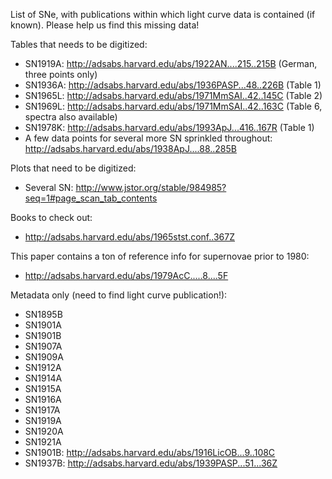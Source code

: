 List of SNe, with publications within which light curve data is contained (if known). Please help us find this missing data!

Tables that needs to be digitized:
* SN1919A: http://adsabs.harvard.edu/abs/1922AN....215..215B (German, three points only)
* SN1936A: http://adsabs.harvard.edu/abs/1936PASP...48..226B (Table 1)
* SN1965L: http://adsabs.harvard.edu/abs/1971MmSAI..42..145C (Table 2)
* SN1969L: http://adsabs.harvard.edu/abs/1971MmSAI..42..163C (Table 6, spectra also available)
* SN1978K: http://adsabs.harvard.edu/abs/1993ApJ...416..167R (Table 1)
* A few data points for several more SN sprinkled throughout: http://adsabs.harvard.edu/abs/1938ApJ....88..285B

Plots that need to be digitized:
* Several SN: http://www.jstor.org/stable/984985?seq=1#page_scan_tab_contents

Books to check out:
* http://adsabs.harvard.edu/abs/1965stst.conf..367Z

This paper contains a ton of reference info for supernovae prior to 1980:
* http://adsabs.harvard.edu/abs/1979AcC.....8....5F

Metadata only (need to find light curve publication!):
* SN1895B
* SN1901A
* SN1901B
* SN1907A
* SN1909A
* SN1912A
* SN1914A
* SN1915A
* SN1916A
* SN1917A
* SN1919A
* SN1920A
* SN1921A
* SN1901B: http://adsabs.harvard.edu/abs/1916LicOB...9..108C
* SN1937B: http://adsabs.harvard.edu/abs/1939PASP...51...36Z
